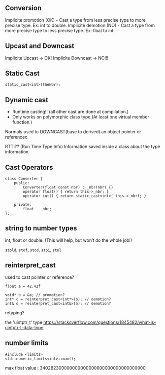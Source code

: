 ## Conversion
Implicite promotion (OK)
	- Cast a type from less precise type to more precise type. Ex: int to double.
Implicite demotion (NO)
	- Cast a type from more precise type to less precise type. Ex: float to int.


## Upcast and Downcast

Implicite Upcast -> OK!
Implicite Downcast -> NO!!!


## Static Cast

```
static_cast<int>(theNbr);
```

## Dynamic cast
- Runtime casting!! (all other cast are done at compilation.)
- Only works on polymorphic class type.(At least one virtual member function.)

Normaly used to DOWNCAST(base to derived) an object pointer or referencec.

RTTI?? (Run Time Type Info) Information saved inside a class about the type information.

## Cast Operators

```
class Converter {
	public:
		Converter(float const nbr) : _nbr(nbr) {}
		operator float() { return this->_nbr; } 
		operator int() { return static_cast<int>( this->_nbr); }

	private:
		float	_nbr;
};
```

## string to number types
int, float or double. (This will help, but won’t do the whole job!)

`stold`, `stof`, `stod`, `stoi`, `stol`

## reinterpret_cast
used to cast pointer or reference?
```
float a = 42.42f

void* b = &a; // promotion?
int* c = reinterpret_cast<int*>(b); // demotion?
int& d = reinterpret_cast<int&>(b); // demotion?
```

retyping?

the 'uintptr_t' type
https://stackoverflow.com/questions/1845482/what-is-uintptr-t-data-type

## number limits

```
#include <limits>
std::numeric_limits<int>::max();
```

max float value : 340282300000000000000000000000000000000
